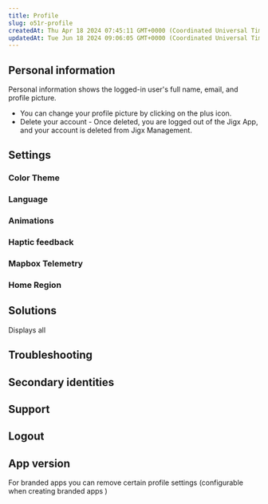 ```yaml
---
title: Profile
slug: o51r-profile
createdAt: Thu Apr 18 2024 07:45:11 GMT+0000 (Coordinated Universal Time)
updatedAt: Tue Jun 18 2024 09:06:05 GMT+0000 (Coordinated Universal Time)
---
```


## Personal information

Personal information shows the logged-in user's full name, email, and profile picture.

- You can change your profile picture by clicking on the plus icon.
- Delete your account - Once deleted, you are logged out of the Jigx App, and your account is deleted from Jigx Management.

## Settings



### Color Theme



### Language



### Animations



### Haptic feedback



### Mapbox Telemetry



### Home Region



## Solutions

Displays all

## Troubleshooting



## Secondary identities



## Support



## Logout



## App version



For branded apps you can remove certain profile settings (configurable when creating branded apps )
